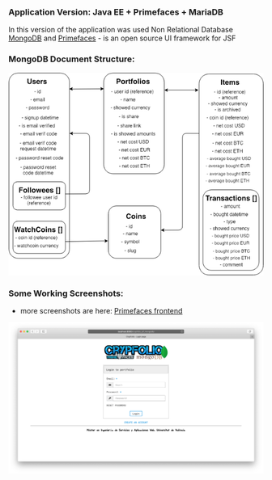 ### Application Version: Java EE + Primefaces + MariaDB 
In this version of the application was used Non Relational Database [MongoDB](https://github.com/mongodb) and [Primefaces](https://github.com/primefaces) - is an open source
 UI framework for JSF

### MongoDB Document Structure:

![Logical Data Model](data-model/mongodb-document-structures.png)

### Some Working Screenshots:

* more screenshots are here: [Primefaces frontend](crypfolio-jsf-mariadb/README.md#primefaces-screenshots)

![Login Page](../images/login-page-mongodb.png)
